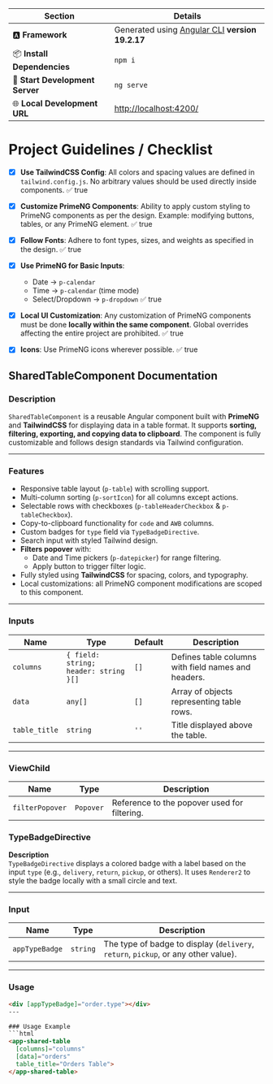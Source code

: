 | **Section**                     | **Details**                                                                               |
| ------------------------------- | ----------------------------------------------------------------------------------------- |
| 🅰️ **Framework**               | Generated using [Angular CLI](https://github.com/angular/angular-cli) **version 19.2.17** |
| 📦 **Install Dependencies**     | `npm i`                                                                       |
| 🚀 **Start Development Server** | `ng serve`                                                                    |
| 🌐 **Local Development URL**    | [http://localhost:4200/](http://localhost:4200/)                                          |




# Project Guidelines / Checklist

- [x] **Use TailwindCSS Config**: All colors and spacing values are defined in `tailwind.config.js`. No arbitrary values should be used directly inside components. ✅ true

- [x] **Customize PrimeNG Components**: Ability to apply custom styling to PrimeNG components as per the design. Example: modifying buttons, tables, or any PrimeNG element. ✅ true

- [x] **Follow Fonts**: Adhere to font types, sizes, and weights as specified in the design. ✅ true

- [x] **Use PrimeNG for Basic Inputs**:
  - Date → `p-calendar`
  - Time → `p-calendar` (time mode)
  - Select/Dropdown → `p-dropdown`
✅ true

- [x] **Local UI Customization**: Any customization of PrimeNG components must be done **locally within the same component**. Global overrides affecting the entire project are prohibited. ✅ true

- [x] **Icons**: Use PrimeNG icons wherever possible. ✅ true



## SharedTableComponent Documentation

### Description
`SharedTableComponent` is a reusable Angular component built with **PrimeNG** and **TailwindCSS** for displaying data in a table format. It supports **sorting, filtering, exporting, and copying data to clipboard**. The component is fully customizable and follows design standards via Tailwind configuration.  

---

### Features
- Responsive table layout (`p-table`) with scrolling support.
- Multi-column sorting (`p-sortIcon`) for all columns except actions.
- Selectable rows with checkboxes (`p-tableHeaderCheckbox` & `p-tableCheckbox`).
- Copy-to-clipboard functionality for `code` and `AWB` columns.
- Custom badges for `type` field via `TypeBadgeDirective`.
- Search input with styled Tailwind design.
- **Filters popover** with:
  - Date and Time pickers (`p-datepicker`) for range filtering.
  - Apply button to trigger filter logic.
- Fully styled using **TailwindCSS** for spacing, colors, and typography.
- Local customizations: all PrimeNG component modifications are scoped to this component.

---

### Inputs
| Name | Type | Default | Description |
|------|------|---------|-------------|
| `columns` | `{ field: string; header: string }[]` | `[]` | Defines table columns with field names and headers. |
| `data` | `any[]` | `[]` | Array of objects representing table rows. |
| `table_title` | `string` | `''` | Title displayed above the table. |

---

### ViewChild
| Name | Type | Description |
|------|------|-------------|
| `filterPopover` | `Popover` | Reference to the popover used for filtering. |

### TypeBadgeDirective

**Description**  
`TypeBadgeDirective` displays a colored badge with a label based on the input `type` (e.g., `delivery`, `return`, `pickup`, or others). It uses `Renderer2` to style the badge locally with a small circle and text.

---

### Input
| Name | Type | Description |
|------|------|-------------|
| `appTypeBadge` | `string` | The type of badge to display (`delivery`, `return`, `pickup`, or any other value). |

---

### Usage
```html
<div [appTypeBadge]="order.type"></div>
---

### Usage Example
```html
<app-shared-table
  [columns]="columns"
  [data]="orders"
  table_title="Orders Table">
</app-shared-table>
